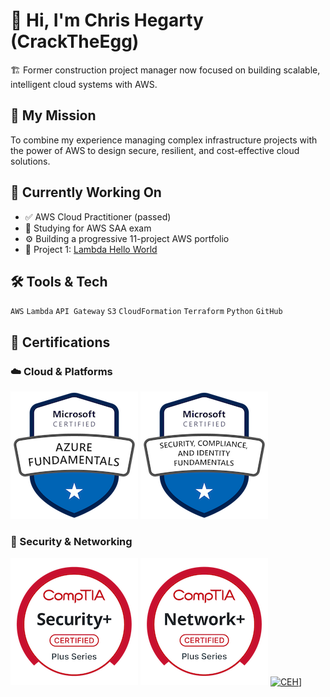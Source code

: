 # 👋 Hi, I'm Chris Hegarty (CrackTheEgg)

🏗️ Former construction project manager now focused on building scalable, intelligent cloud systems with AWS.

## 🧭 My Mission
To combine my experience managing complex infrastructure projects with the power of AWS to design secure, resilient, and cost-effective cloud solutions.

## 🌱 Currently Working On
- ✅ AWS Cloud Practitioner (passed)
- 🧠 Studying for AWS SAA exam
- ⚙️ Building a progressive 11-project AWS portfolio
- 🚀 Project 1: [Lambda Hello World](https://github.com/CrackTheEgg/aws-lambda-hello-world)

## 🛠 Tools & Tech
`AWS` `Lambda` `API Gateway` `S3` `CloudFormation` `Terraform` `Python` `GitHub`

## 📜 Certifications

### ☁️ Cloud & Platforms
[![Microsoft Azure Fundamentals](assets/microsoft-certified-azure-fundamentals.png)](https://www.credly.com/badges/2c03d748-3465-4c32-b190-2c4458a5fdc0/public_url)
[![Microsoft SC-900](assets/microsoft-certified-security-compliance-and-identity-fundamentals.png)](https://www.credly.com/badges/415f6148-f8a6-4863-830d-c9e369ac77a1/public_url)

### 🔐 Security & Networking
[![CompTIA Security+](assets/comptia-security-ce-certification.png)](https://www.credly.com/badges/2c03d748-3465-4c32-b190-2c4458a5fdc0/public_url)
[![CompTIA Network+](assets/comptia-network-ce-certification.1-3.png)](https://www.credly.com/badges/dace6b68-35b4-44ae-b37d-7707d9f89742/public_url)
[![CEH](assets/ceh.png)](assets/CEH_2E345519D3F7.png)]


